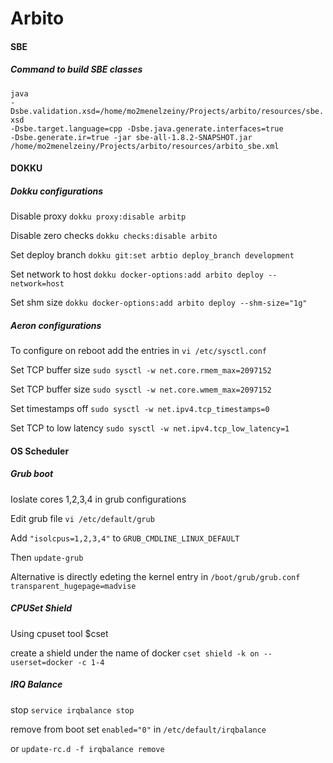 # Arbito 
#### SBE 
##### Command to build SBE classes

<code>java -Dsbe.validation.xsd=/home/mo2menelzeiny/Projects/arbito/resources/sbe.xsd -Dsbe.target.language=cpp -Dsbe.java.generate.interfaces=true -Dsbe.generate.ir=true -jar sbe-all-1.8.2-SNAPSHOT.jar /home/mo2menelzeiny/Projects/arbito/resources/arbito_sbe.xml</code>
  
#### DOKKU
##### Dokku configurations
<p>Disable proxy <code>dokku proxy:disable arbitp</code>
<p>Disable zero checks <code>dokku checks:disable arbito</code>
<p>Set deploy branch <code>dokku git:set arbtio deploy_branch development</code>
<p>Set network to host <code>dokku docker-options:add arbito deploy --network=host</code>
<p>Set shm size <code>dokku docker-options:add arbito deploy --shm-size="1g"</code>

##### Aeron configurations
<p>To configure on reboot add the entries in <code>vi /etc/sysctl.conf</code>
<p>Set TCP buffer size <code>sudo sysctl -w net.core.rmem_max=2097152</code>
<p>Set TCP buffer size <code>sudo sysctl -w net.core.wmem_max=2097152</code>
<p>Set timestamps off <code>sudo sysctl -w net.ipv4.tcp_timestamps=0</code>
<p>Set TCP to low latency <code>sudo sysctl -w net.ipv4.tcp_low_latency=1</code>

#### OS Scheduler
##### Grub boot
<p>Ioslate cores 1,2,3,4 in grub configurations
<p>Edit grub file <code>vi /etc/default/grub</code>
<p>Add <code>"isolcpus=1,2,3,4"</code> to <code>GRUB_CMDLINE_LINUX_DEFAULT</code>
<p>Then <code>update-grub</code>
<p>Alternative is directly edeting the kernel entry in <code>/boot/grub/grub.conf</code>
<code>transparent_hugepage=madvise</code>

##### CPUSet Shield
<p>Using cpuset tool $cset
<p>create a shield under the name of docker <code>cset shield -k on --userset=docker -c 1-4</code>

##### IRQ Balance
<p> stop <code>service irqbalance stop</code>
<p> remove from boot set <code>enabled="0"</code> in <code>/etc/default/irqbalance</code>
<p> or <code>update-rc.d -f irqbalance remove</code>

